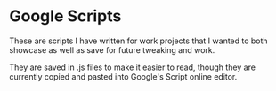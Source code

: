 # Google Scripts

These are scripts I have written for work projects that I wanted to both showcase as well as save for future tweaking and work.

They are saved in .js files to make it easier to read, though they are currently copied and pasted into Google's Script online editor.